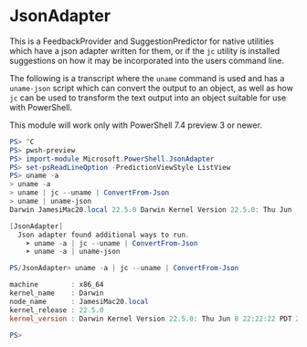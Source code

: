 # JsonAdapter

This is a FeedbackProvider and SuggestionPredictor for native utilities which
have a json adapter written for them, or if the `jc` utility is installed suggestions
on how it may be incorporated into the users command line.

The following is a transcript where the `uname` command is used and has a
`uname-json` script which can convert the output to an object, as well as
how `jc` can be used to transform the text output into an object suitable
for use with PowerShell.

This module will work only with PowerShell 7.4 preview 3 or newer.

```powershell
PS> ^C                    
PS> pwsh-preview
PS> import-module Microsoft.PowerShell.JsonAdapter
PS> set-psReadLineOption -PredictionViewStyle ListView
PS> uname -a 
> uname -a                                                                                 [History]
> uname | jc --uname | ConvertFrom-Json                                                [JsonAdapter]
> uname | uname-json                                                                   [JsonAdapter]
Darwin JamesiMac20.local 22.5.0 Darwin Kernel Version 22.5.0: Thu Jun  8 22:22:22 PDT 2023; root:xnu-8796.121.3~7/RELEASE_X86_64 x86_64

[JsonAdapter]
  Json adapter found additional ways to run.
    ➤ uname -a | jc --uname | ConvertFrom-Json
    ➤ uname -a | uname-json

PS/JsonAdapter> uname -a | jc --uname | ConvertFrom-Json

machine        : x86_64
kernel_name    : Darwin
node_name      : JamesiMac20.local
kernel_release : 22.5.0
kernel_version : Darwin Kernel Version 22.5.0: Thu Jun 8 22:22:22 PDT 2023; root:xnu-8796.121.3~7/RELEASE_X86_64

PS>
```
